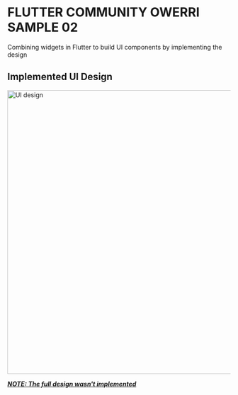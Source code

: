 # FLUTTER COMMUNITY OWERRI SAMPLE 02

Combining widgets in Flutter to build UI components by implementing the design

## Implemented UI Design

<a href="https://drive.google.com/uc?export=view&id=1qgeQS323ZcIW6j9lu-5r_pSSduDb8EET"><img alt="UI design" src="https://drive.google.com/uc?export=view&id=1qgeQS323ZcIW6j9lu-5r_pSSduDb8EET" style="width: 640px" title="Click to enlarge picture" />

***NOTE: The full design wasn't implemented***